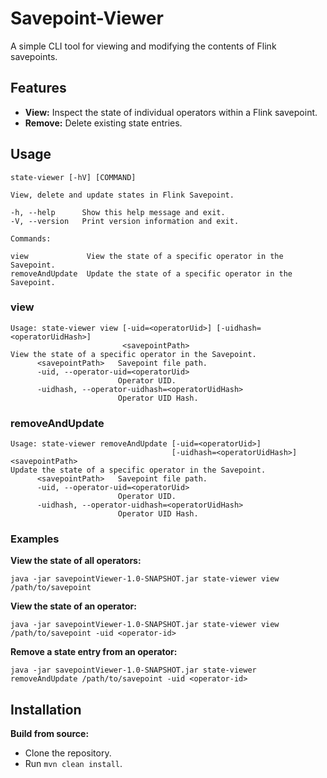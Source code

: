 # Savepoint-Viewer

A simple CLI tool for viewing and modifying the contents of Flink savepoints.

## Features

- **View:** Inspect the state of individual operators within a Flink savepoint.
- **Remove:** Delete existing state entries.

## Usage

```
state-viewer [-hV] [COMMAND]

View, delete and update states in Flink Savepoint.

-h, --help      Show this help message and exit.
-V, --version   Print version information and exit.

Commands:

view             View the state of a specific operator in the Savepoint.
removeAndUpdate  Update the state of a specific operator in the Savepoint.
```
### view

```
Usage: state-viewer view [-uid=<operatorUid>] [-uidhash=<operatorUidHash>]
                         <savepointPath>
View the state of a specific operator in the Savepoint.
      <savepointPath>   Savepoint file path.
      -uid, --operator-uid=<operatorUid>
                        Operator UID.
      -uidhash, --operator-uidhash=<operatorUidHash>
                        Operator UID Hash.
```

### removeAndUpdate

```
Usage: state-viewer removeAndUpdate [-uid=<operatorUid>]
                                    [-uidhash=<operatorUidHash>] <savepointPath>
Update the state of a specific operator in the Savepoint.
      <savepointPath>   Savepoint file path.
      -uid, --operator-uid=<operatorUid>
                        Operator UID.
      -uidhash, --operator-uidhash=<operatorUidHash>
                        Operator UID Hash.
```

### Examples

**View the state of all operators:**

```
java -jar savepointViewer-1.0-SNAPSHOT.jar state-viewer view /path/to/savepoint
```

**View the state of an operator:**

```
java -jar savepointViewer-1.0-SNAPSHOT.jar state-viewer view /path/to/savepoint -uid <operator-id>
```

**Remove a state entry from an operator:**

```
java -jar savepointViewer-1.0-SNAPSHOT.jar state-viewer removeAndUpdate /path/to/savepoint -uid <operator-id>
```


## Installation

**Build from source:**
- Clone the repository.
- Run `mvn clean install`.

